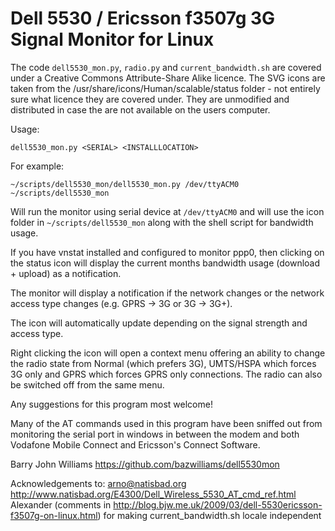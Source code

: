 # Dell 5530 / Ericsson f3507g 3G Signal Monitor for Linux

The code `dell5530_mon.py`, `radio.py` and `current_bandwidth.sh` are covered under a Creative Commons Attribute-Share Alike licence.  The SVG icons are taken from the /usr/share/icons/Human/scalable/status folder - not entirely sure what licence they are covered under.  They are unmodified and distributed in case the are not available on the users computer.  

Usage:

    dell5530_mon.py <SERIAL> <INSTALLLOCATION>

For example:

    ~/scripts/dell5530_mon/dell5530_mon.py /dev/ttyACM0 ~/scripts/dell5530_mon

Will run the monitor using serial device at `/dev/ttyACM0` and will use the icon folder in `~/scripts/dell5530_mon` along with the shell script for bandwidth usage.  

If you have vnstat installed and configured to monitor ppp0, then clicking on the status icon will display the current months bandwidth usage (download + upload) as a notification.  

The monitor will display a notification if the network changes or the network access type changes (e.g. GPRS -> 3G or 3G -> 3G+).  

The icon will automatically update depending on the signal strength and access type.  

Right clicking the icon will open a context menu offering an ability to change the radio state from Normal (which prefers 3G), UMTS/HSPA which forces 3G only and GPRS which forces GPRS only connections.  The radio can also be switched off from the same menu.  

Any suggestions for this program most welcome!  

Many of the AT commands used in this program have been sniffed out from monitoring the serial port in windows in between the modem and both Vodafone Mobile Connect and Ericsson's Connect Software.  

Barry John Williams 
https://github.com/bazwilliams/dell5530mon

Acknowledgements to:
<arno@natisbad.org> http://www.natisbad.org/E4300/Dell_Wireless_5530_AT_cmd_ref.html
Alexander (comments in http://blog.bjw.me.uk/2009/03/dell-5530ericsson-f3507g-on-linux.html) for making current_bandwidth.sh locale independent
